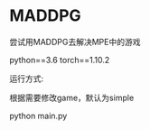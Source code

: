 # MADDPG

尝试用MADDPG去解决MPE中的游戏

python==3.6
torch==1.10.2

运行方式:

根据需要修改game，默认为simple

python main.py
